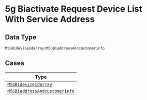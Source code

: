 
# 5g Biactivate Request Device List With Service Address

## Data Type

`M5GBideviceIdarray|M5GBiaddressAndcustomerinfo`

## Cases

| Type |
|  --- |
| [`M5GBideviceIdarray`](../../../doc/models/m-5g-bidevice-idarray.md) |
| [`M5GBiaddressAndcustomerinfo`](../../../doc/models/m-5g-biaddress-andcustomerinfo.md) |

